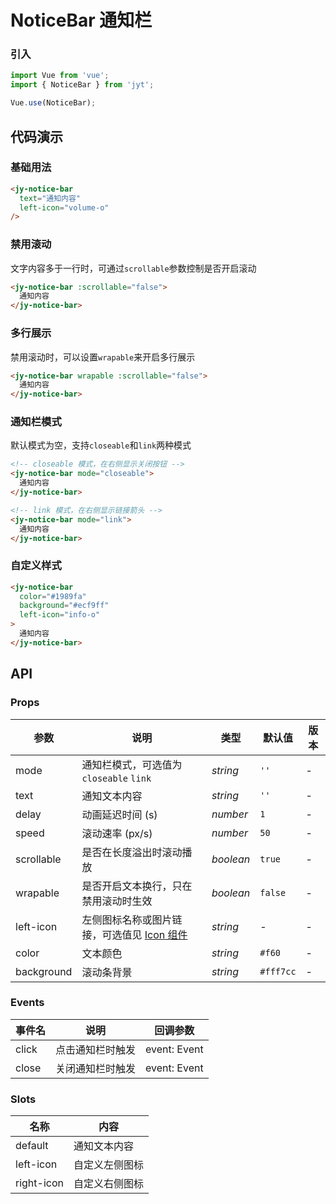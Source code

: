 # NoticeBar 通知栏

### 引入

``` javascript
import Vue from 'vue';
import { NoticeBar } from 'jyt';

Vue.use(NoticeBar);
```

## 代码演示

### 基础用法

```html
<jy-notice-bar
  text="通知内容"
  left-icon="volume-o"
/>
```

### 禁用滚动

文字内容多于一行时，可通过`scrollable`参数控制是否开启滚动

```html
<jy-notice-bar :scrollable="false">
  通知内容
</jy-notice-bar>
```

### 多行展示

禁用滚动时，可以设置`wrapable`来开启多行展示

```html
<jy-notice-bar wrapable :scrollable="false">
  通知内容
</jy-notice-bar>
```

### 通知栏模式

默认模式为空，支持`closeable`和`link`两种模式

```html
<!-- closeable 模式，在右侧显示关闭按钮 -->
<jy-notice-bar mode="closeable">
  通知内容
</jy-notice-bar>

<!-- link 模式，在右侧显示链接箭头 -->
<jy-notice-bar mode="link">
  通知内容
</jy-notice-bar>
```

### 自定义样式

```html
<jy-notice-bar
  color="#1989fa"
  background="#ecf9ff"
  left-icon="info-o"
>
  通知内容
</jy-notice-bar>
```

## API

### Props

| 参数 | 说明 | 类型 | 默认值 | 版本 |
|------|------|------|------|------|
| mode | 通知栏模式，可选值为 `closeable` `link` | *string* | `''` | - |
| text | 通知文本内容 | *string* | `''` | - |
| delay | 动画延迟时间 (s) | *number* | `1` | - |
| speed | 滚动速率 (px/s) | *number* | `50` | - |
| scrollable | 是否在长度溢出时滚动播放 | *boolean* | `true` | - |
| wrapable | 是否开启文本换行，只在禁用滚动时生效 | *boolean* | `false` | - |
| left-icon | 左侧图标名称或图片链接，可选值见 [Icon 组件](#/zh-CN/icon) | *string* | - | - |
| color | 文本颜色 | *string* | `#f60` | - |
| background | 滚动条背景 | *string* | `#fff7cc` | - |

### Events

| 事件名 | 说明 | 回调参数 |
|------|------|------|
| click | 点击通知栏时触发 | event: Event |
| close | 关闭通知栏时触发 | event: Event |

### Slots

| 名称 | 内容 |
|------|------|
| default | 通知文本内容 |
| left-icon | 自定义左侧图标 |
| right-icon | 自定义右侧图标 |
